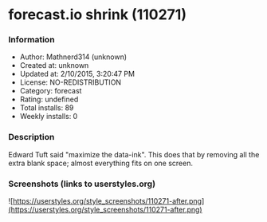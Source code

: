 # forecast.io shrink (110271)

### Information
- Author: Mathnerd314 (unknown)
- Created at: unknown
- Updated at: 2/10/2015, 3:20:47 PM
- License: NO-REDISTRIBUTION
- Category: forecast
- Rating: undefined
- Total installs: 89
- Weekly installs: 0


### Description
Edward Tuft said "maximize the data-ink". This does that by removing all the extra blank space; almost everything fits on one screen.


### Screenshots (links to userstyles.org)
![https://userstyles.org/style_screenshots/110271-after.png](https://userstyles.org/style_screenshots/110271-after.png)


